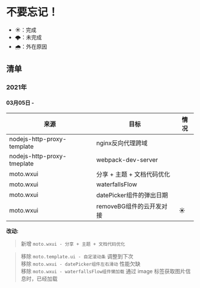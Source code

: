 # 不要忘记！

+ ☀️：完成
+ 🌩️：未完成
+ 🌧️：外在原因 

## 清单

### 2021年
<!-- moto.template.ui | 自定义滚动条 | -->

#### 03月05日 -  

来源 |目标 | 情况
---  |---  | ---
nodejs-http-proxy-template | nginx反向代理跨域 |
nodejs-http-proxy-tmeplate | webpack-dev-server|
moto.wxui | 分享 + 主题 + 文档代码优化|
moto.wxui | waterfallsFlow | 
moto.wxui | datePicker组件的弹出日期| 
moto.wxui | removeBG组件的云开发对接 | ☀️


**改动:**

> 新增 `moto.wxui - 分享 + 主题 + 文档代码优化`

> 移除 `moto.template.ui - 自定滚动条` 调整到下次<br>
> 移除 `moto.wxui - datePicker组件左右滑动` 性能欠缺 <br>
> 移除 `moto.wxui - waterfallsFlow组件懒加载` 通过 image 标签获取图片信息时，已经加载<br>
